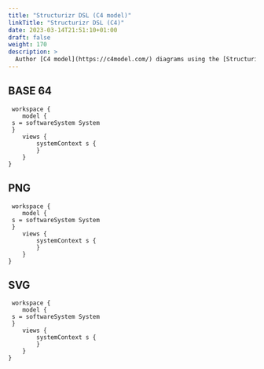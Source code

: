 ```yaml
---
title: "Structurizr DSL (C4 model)"
linkTitle: "Structurizr DSL (C4)"
date: 2023-03-14T21:51:10+01:00
draft: false
weight: 170
description: >
  Author [C4 model](https://c4model.com/) diagrams using the [Structurizr DSL](https://github.com/structurizr/dsl).
---
```


## BASE 64

```structurizr { format="base64" }
 workspace {
    model {
 s = softwareSystem System
 } 
    views { 
        systemContext s { 
        } 
    } 
}
```

## PNG

```structurizr { format="png" }
 workspace {
    model {
 s = softwareSystem System
 } 
    views { 
        systemContext s { 
        } 
    } 
}
```

## SVG

```structurizr { format="svg" }
 workspace {
    model {
 s = softwareSystem System
 } 
    views { 
        systemContext s { 
        } 
    } 
}
```
